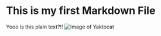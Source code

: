 # This is my first Markdown File
Yooo is this plain text?!!
![Image of Yaktocat](https://octodex.github.com/images/yaktocat.png)
